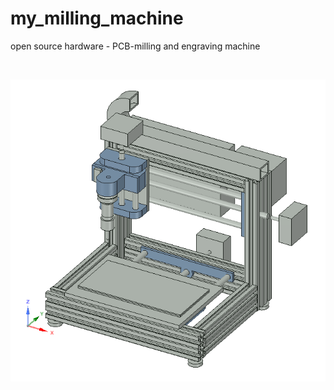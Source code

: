 # my_milling_machine
open source hardware - PCB-milling and engraving machine
<br><p><br>
  <center><img src="logo.png"></center>
